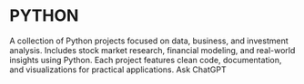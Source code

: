 # PYTHON
A collection of Python projects focused on data, business, and investment analysis. Includes stock market research, financial modeling, and real-world insights using Python. Each project features clean code, documentation, and visualizations for practical applications.          Ask ChatGPT
